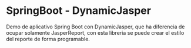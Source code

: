 # SpringBoot - DynamicJasper
Demo de aplicativo Spring Boot con DynamicJasper, que ha diferencia de ocupar solamente JasperReport, con esta libreria se puede crear el estilo del reporte de forma programable.
